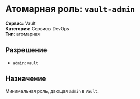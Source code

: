 # Атомарная роль: `vault-admin`

**Сервис:** Vault  
**Категория:** Сервисы DevOps  
**Тип:** атомарная

## Разрешение
- `admin:vault`

## Назначение
Минимальная роль, дающая `admin` в `Vault`.
